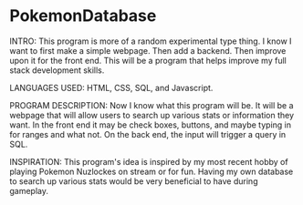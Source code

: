 
# PokemonDatabase
INTRO:
This program is more of a random experimental type thing. I know I want to first make a simple webpage. Then add a backend. Then improve upon it for the front end. This will be a program that helps improve my full stack development skills. 

LANGUAGES USED:
HTML, CSS, SQL, and Javascript.

PROGRAM DESCRIPTION:
Now I know what this program will be. It will be a webpage that will allow users to search up various stats or information they want. In the front end it may be check boxes, buttons, and maybe typing in for ranges and what not. On the back end, the input will trigger a query in SQL.  

INSPIRATION:
This program's idea is inspired by my most recent hobby of playing Pokemon Nuzlockes on stream or for fun. Having my own database to search up various stats would be very beneficial to have during gameplay. 
